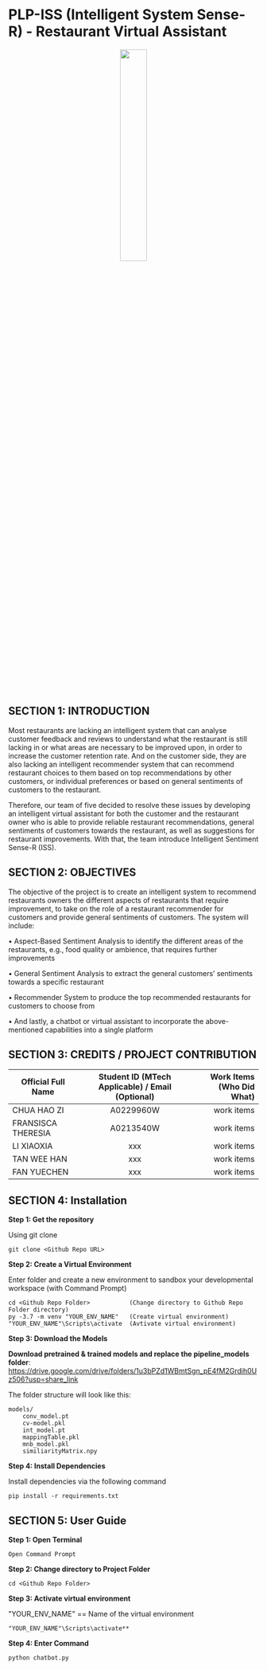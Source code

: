 # PLP-ISS (Intelligent System Sense-R) - Restaurant Virtual Assistant

 <p align="center" width="100%">
    <img width="33%" src="https://cdn.icon-icons.com/icons2/3347/PNG/512/chef_cook_man_avatar_icon_210168.png"> 
</p>
  

## **SECTION 1: INTRODUCTION**

<p>Most restaurants are lacking an intelligent system that can analyse customer feedback and reviews to understand what the restaurant is still lacking in or what areas are necessary to be improved upon, in order to increase the customer retention rate. And on the customer side, they are also lacking an intelligent recommender system that can recommend restaurant choices to them based on top recommendations by other customers, or individual preferences or based on general sentiments of customers to the restaurant.

Therefore, our team of five decided to resolve these issues by developing an intelligent virtual assistant for both the customer and the restaurant owner who is able to provide reliable restaurant recommendations, general sentiments of customers towards the restaurant, as well as suggestions for restaurant improvements. With that, the team introduce Intelligent Sentiment Sense-R (ISS). </p>



## **SECTION 2: OBJECTIVES** 

The objective of the project is to create an intelligent system to recommend restaurants owners the different aspects of restaurants that require improvement, to take on the role of a restaurant recommender for customers and provide general sentiments of customers. The system will include:

•	Aspect-Based Sentiment Analysis to identify the different areas of the restaurants, e.g., food quality or ambience, that requires further improvements

•	General Sentiment Analysis to extract the general customers’ sentiments towards a specific restaurant

•	Recommender System to produce the top recommended restaurants for customers to choose from

•	And lastly, a chatbot or virtual assistant to incorporate the above-mentioned capabilities into a single platform



## **SECTION 3: CREDITS / PROJECT CONTRIBUTION**

| Official Full Name        | Student ID (MTech Applicable) / Email (Optional)          | Work Items (Who Did What)  |
| ------------- |:-------------:| -----:|
| CHUA HAO ZI      | A0229960W | work items |
| FRANSISCA THERESIA       | A0213540W      |   work items |
| LI XIAOXIA | xxx      |    work items |
| TAN WEE HAN | xxx      |    work items |
| FAN YUECHEN | xxx      |    work items |


## **SECTION 4: Installation**


**Step 1: Get the repository**

Using git clone 
```
git clone <Github Repo URL>
```
**Step 2: Create a Virtual Environment**

Enter folder and create a new environment to sandbox your developmental workspace (with Command Prompt)
```
cd <Github Repo Folder>           (Change directory to Github Repo Folder directory)
py -3.7 -m venv "YOUR_ENV_NAME"   (Create virtual environment)
"YOUR_ENV_NAME"\Scripts\activate  (Avtivate virtual environment)
```

**Step 3: Download the Models**

**Download pretrained & trained models and replace the pipeline_models folder**: https://drive.google.com/drive/folders/1u3bPZd1WBmtSgn_pE4fM2Grdih0Uz506?usp=share_link

The folder structure will look like this:
```
models/
    conv_model.pt
    cv-model.pkl
    int_model.pt
    mappingTable.pkl
    mnb_model.pkl
    similiarityMatrix.npy
```

**Step 4: Install Dependencies**

Install dependencies via the following command
```
pip install -r requirements.txt
```


## **SECTION 5: User Guide**


**Step 1: Open Terminal**

```
Open Command Prompt
```

**Step 2: Change directory to Project Folder**

```
cd <Github Repo Folder>
```

**Step 3: Activate virtual environment** 

"YOUR_ENV_NAME" == Name of the virtual environment

```
"YOUR_ENV_NAME"\Scripts\activate**
```

**Step 4: Enter Command**

```
python chatbot.py
```
